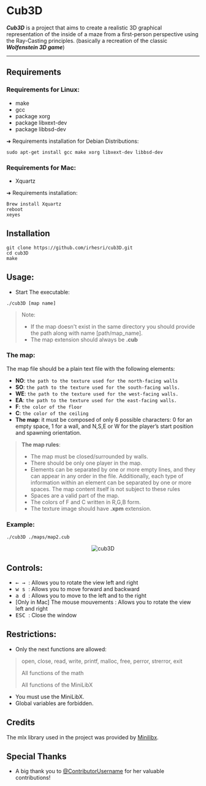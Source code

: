 # Cub3D

***Cub3D*** is a project that aims to create a realistic 3D graphical representation of the inside of a maze from a first-person perspective using the Ray-Casting principles.
(basically a recreation of the classic ***Wolfenstein 3D game***)
___
## Requirements
### Requirements for Linux:
* make
* gcc
* package xorg 
* package libxext-dev 
* package libbsd-dev

➜ Requirements installation for Debian Distributions:
```
sudo apt-get install gcc make xorg libxext-dev libbsd-dev
```

### Requirements for Mac:
* Xquartz

➜ Requirements installation:
```
Brew install Xquartz
reboot
xeyes
```

## Installation
``` shell
git clone https://github.com/irhesri/cub3D.git
cd cub3D
make
```

## Usage:

* Start The executable:
``` 
./cub3D [map name]
```
>Note:
>* If the map doesn't exist in the same directory you should provide the path along with name [path/map_name].
>* The map extension should always be **.cub**

### The map:
The map file should be a plain text file with the following elements:
* **NO**: `the path to the texture used for the north-facing walls`
* **SO**: `the path to the texture used for the south-facing walls.`
* **WE**: `the path to the texture used for the west-facing walls.`
* **EA**: `the path to the texture used for the east-facing walls.`
* **F**: `the color of the floor`
* **C**: `the color of the ceiling`
* **The map**: it must be composed of only 6 possible characters: 0 for an empty space, 1 for a wall, and N,S,E or W for the player’s start position and spawning orientation.

>**The map rules**:
>* The map must be closed/surrounded by walls.
>* There should be only one player in the map.
>* Elements can be separated by one or more empty lines, and they can appear in any order in the file. 
>Additionally, each type of information within an element can be separated by one or more spaces.
>The map content itself is not subject to these rules
>* Spaces are a valid part of the map.
>* The colors of F and C written in R,G,B form.
>* The texture image should have **.xpm** extension.

### Example:

```shell
./cub3D ./maps/map2.cub
```
<div align="center">
  
![cub3D](./readmeAssests/cub3D.gif)
</div>

## Controls:
* <kbd> ← </kbd> <kbd> → </kbd> : Allows you to rotate the view left and right
* <kbd> w </kbd> <kbd> s </kbd> : Allows you to move forward and backward
* <kbd> a </kbd> <kbd> d </kbd> : Allows you to move to the left and to the right
* [Only in Mac] The mouse mouvements : Allows you to rotate the view left and right
* <kbd> ESC </kbd> : Close the window

## Restrictions:
* Only the next functions are allowed:
>open, close, read, write, printf, malloc, free, perror, strerror, exit
>
>All functions of the math
>
>All functions of the MiniLibX
* You must use the MiniLibX.
* Global variables are forbidden.

## Credits
The mlx library used in the project was provided by [Minilibx](https://github.com/42Paris/minilibx-linux).

## Special Thanks
- A big thank you to [@ContributorUsername](https://github.com/irhesri) for her valuable contributions!
